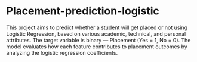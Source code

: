 # Placement-prediction-logistic
This project aims to predict whether a student will get placed or not using Logistic Regression, based on various academic, technical, and personal attributes. The target variable is binary — Placement (Yes = 1, No = 0). The model evaluates how each feature contributes to placement outcomes by analyzing the logistic regression coefficients.

